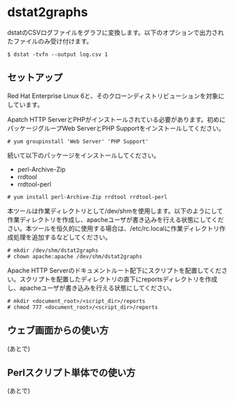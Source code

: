 dstat2graphs
============

dstatのCSVログファイルをグラフに変換します。以下のオプションで出力されたファイルのみ受け付けます。

    $ dstat -tvfn --output log.csv 1

セットアップ
------------

Red Hat Enterprise Linux 6と、そのクローンディストリビューションを対象にしています。

Apatch HTTP ServerとPHPがインストールされている必要があります。初めにパッケージグループWeb ServerとPHP Supportをインストールしてください。

    # yum groupinstall 'Web Server' 'PHP Support'

続いて以下のパッケージをインストールしてください。

* perl-Archive-Zip
* rrdtool
* rrdtool-perl

<!-- dummy comment line for breaking list -->

    # yum install perl-Archive-Zip rrdtool rrdtool-perl

本ツールは作業ディレクトリとして/dev/shmを使用します。以下のようにして作業ディレクトリを作成し、apacheユーザが書き込みを行える状態にしてください。本ツールを恒久的に使用する場合は、/etc/rc.localに作業ディレクトリ作成処理を追加するなどしてください。

    # mkdir /dev/shm/dstat2graphs
    # chown apache:apache /dev/shm/dstat2graphs

Apache HTTP Serverのドキュメントルート配下にスクリプトを配置してください。スクリプトを配置したディレクトリの直下にreportsディレクトリを作成し、apacheユーザが書き込みを行える状態にしてください。

    # mkdir <document_root>/<script_dir>/reports
    # chmod 777 <document_root>/<script_dir>/reports

ウェブ画面からの使い方
----------------------

(あとで)

Perlスクリプト単体での使い方
----------------------------

(あとで)
